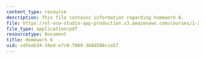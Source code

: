 ```yaml
---
content_type: resource
description: This file contains information regarding homework 6.
file: https://ol-ocw-studio-app-production.s3.amazonaws.com/courses/1-264j-database-internet-and-systems-integration-technologies-fall-2013/cdfeeb3450ede7c07009368d508cca57_MIT1_264JF13_HW6.pdf
file_type: application/pdf
resourcetype: Document
title: Homework 6
uid: cdfeeb34-50ed-e7c0-7009-368d508cca57
---
```

